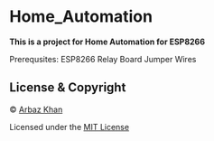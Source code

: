 # Home_Automation
**This is a project for Home Automation for ESP8266**



Prerequsites:
ESP8266
Relay Board
Jumper Wires


## License & Copyright
© [Arbaz Khan](https://arbazkhan4712.github.io/Contact.html)

Licensed under the [MIT License](License)
